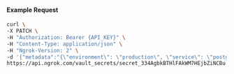 <!-- Code generated for API Clients. DO NOT EDIT. -->

#### Example Request

```bash
curl \
-X PATCH \
-H "Authorization: Bearer {API_KEY}" \
-H "Content-Type: application/json" \
-H "Ngrok-Version: 2" \
-d '{"metadata":"{\"environment\": \"production\", \"service\": \"postgres\"}","value":"supersecretupdated"}' \
https://api.ngrok.com/vault_secrets/secret_334AgbkBTHlFAkWM7HEjbZiNCBu
```
